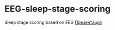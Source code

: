 # EEG-sleep-stage-scoring
Sleep stage scoring based on EEG 
[Презентация]([https://github.com/Azure/azure-content/blob/master/contributor-guide/contributor-guide-index.md](https://docs.google.com/presentation/d/1CRf0Ed_oofX6UvPUE2znrWHistZ22UPKsPr0e2InFj8/edit?usp=sharing))
